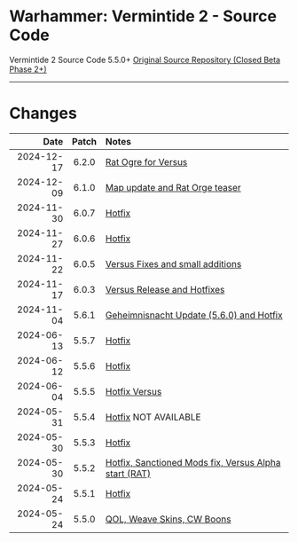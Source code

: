 # Warhammer: Vermintide 2 - Source Code
Vermintide 2 Source Code 5.5.0+
[Original Source Repository (Closed Beta Phase 2+)](https://github.com/Aussiemon/Vermintide-2-Source-Code)

-------------------------------------------------------------


# Changes

Date        |  Patch  | Notes
----------: | :-----: | :--------------
2024-12-17  |  6.2.0  | [Rat Ogre for Versus](https://forums.fatsharkgames.com/t/versus-update-new-playable-monster-rat-ogre-patch-6-2-0/103434)
2024-12-09  |  6.1.0  | [Map update and Rat Orge teaser](https://forums.fatsharkgames.com/t/the-forsaken-temple-is-out-now-patch-6-1-0/102955)
2024-11-30  |  6.0.7  | [Hotfix](https://forums.fatsharkgames.com/t/versus-spotlight-sienna-poison-wind-globadier-hotfix-6-0-7/102040)
2024-11-27  |  6.0.6  | [Hotfix](https://forums.fatsharkgames.com/t/pc-hotfix-6-0-6-26th-of-november/101962)
2024-11-22  |  6.0.5  | [Versus Fixes and small additions](https://forums.fatsharkgames.com/t/versus-spotlight-kruber-ratling-gunner-hotfix-6-0-4-hotfix-6-0-5/101695)
2024-11-17  |  6.0.3  | [Versus Release and Hotfixes](https://forums.fatsharkgames.com/t/versus-is-out-now-free-new-pvp-game-mode-patch-6-0-0-hotfix-6-0-3/101222)
2024-11-04  |  5.6.1  | [Geheimnisnacht Update (5.6.0) and Hotfix](https://forums.fatsharkgames.com/t/patch-5-6-0-geheimnisnacht-double-xp-live-now-hotfix-5-6-1/100685)
2024-06-13  |  5.5.7  | [Hotfix](https://forums.fatsharkgames.com/t/versus-alpha-test-extended-to-june-17th-hotfix-5-5-6-5-5-7/95643)
2024-06-12  |  5.5.6  | [Hotfix](https://forums.fatsharkgames.com/t/versus-alpha-test-extended-to-june-17th-hotfix-5-5-6/95643)
2024-06-04  |  5.5.5  | [Hotfix Versus](https://forums.fatsharkgames.com/t/versus-the-returning-alpha-test-is-now-live-hotfix-5-5-2-5-5-3-5-5-4-5-5-5)
2024-05-31  |  5.5.4  | [Hotfix](https://forums.fatsharkgames.com/t/versus-the-returning-alpha-test-is-now-live-hotfix-5-5-2-5-5-3-5-5-4-5-5-5) NOT AVAILABLE
2024-05-30  |  5.5.3  | [Hotfix](https://forums.fatsharkgames.com/t/versus-the-returning-alpha-test-is-now-live-hotfix-5-5-2-5-5-3/95159)
2024-05-30  |  5.5.2  | [Hotfix, Sanctioned Mods fix, Versus Alpha start (RAT)](https://forums.fatsharkgames.com/t/versus-the-returning-alpha-test-is-now-live-hotfix-5-5-2/95159)
2024-05-24  |  5.5.1  | [Hotfix](https://forums.fatsharkgames.com/t/pc-hotfix-5-5-1-24th-of-may/94956)
2024-05-24  |  5.5.0  | [QOL, Weave Skins, CW Boons](https://forums.fatsharkgames.com/t/patch-5-5-0-live-now-quality-of-life-update-skulls-2024/94839)
